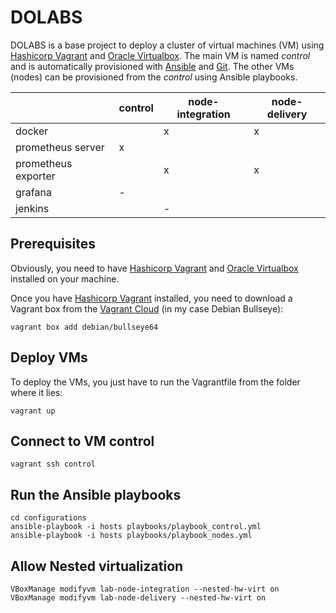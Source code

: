 # DOLABS

DOLABS is a base project to deploy a cluster of virtual machines (VM) using [Hashicorp Vagrant](https://www.vagrantup.com/) and [Oracle Virtualbox](https://www.virtualbox.org/).
The main VM is named *control* and is automatically provisioned with [Ansible](https://www.ansible.com/) and [Git](https://git-scm.com/). The other VMs (nodes) can be provisioned from the *control* using Ansible playbooks.

|     | control | node-integration | node-delivery |
|-----|-----|-----|-----|
| docker              |   | x | x |
| prometheus server   | x |   |   |
| prometheus exporter |   | x | x |
| grafana             | - |   |   |
| jenkins             |   | - |   |


## Prerequisites

Obviously, you need to have [Hashicorp Vagrant](https://www.vagrantup.com/) and [Oracle Virtualbox](https://www.virtualbox.org/) installed on your machine.

Once you have [Hashicorp Vagrant](https://www.vagrantup.com/) installed, you need to download a Vagrant box from the [Vagrant Cloud](https://app.vagrantup.com/boxes/search) (in my case Debian Bullseye):

```shell
vagrant box add debian/bullseye64
```

## Deploy VMs

To deploy the VMs, you just have to run the Vagrantfile from the folder where it lies:

```shell
vagrant up
```

## Connect to VM control

```shell
vagrant ssh control
```

## Run the Ansible playbooks
```shell
cd configurations
ansible-playbook -i hosts playbooks/playbook_control.yml
ansible-playbook -i hosts playbooks/playbook_nodes.yml
```

## Allow Nested virtualization
```shell
VBoxManage modifyvm lab-node-integration --nested-hw-virt on
VBoxManage modifyvm lab-node-delivery --nested-hw-virt on
```

